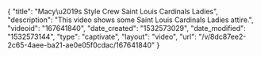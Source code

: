 {
    "title": "Macy\u2019s Style Crew Saint Louis Cardinals Ladies",
    "description": "This video shows some Saint Louis Cardinals Ladies attire.",
    "videoid": "167641840",
    "date_created": "1532573029",
    "date_modified": "1532573144",
    "type": "captivate",
    "layout": "video",
    "url": "\/v\/8dc87ee2-2c65-4aee-ba21-ae0e05f0cdac\/167641840"
}